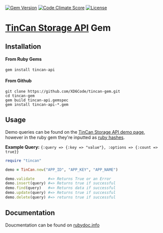 [![Gem Version](http://img.shields.io/gem/v/tincan-api.svg?style=flat)][gem]
[![Code Climate Score](http://img.shields.io/codeclimate/github/XD6Code/tincan-gem.svg?style=flat)][Code CLimate]
[![License](http://img.shields.io/badge/License-MIT-yellow.svg?style=flat)][license]


# [TinCan Storage API][tincan] Gem

## Installation
#### From Ruby Gems
```
gem install tincan-api
```
#### From Github
```
git clone https://github.com/XD6Code/tincan-gem.git
cd tincan-gem
gem build tincan-api.gemspec
gem install tincan-api-*.gem
```

## Usage
Demo queries can be found on the [TinCan Storage API demo page][tincan], however in the ruby gem they're inputted as [ruby hashes][ruby-hash].

**Example Query:** ```{:query => {:key => "value"}, :options => {:count => true}}```

```ruby
require "tincan"

demo = TinCan.new("APP_ID", "APP_KEY", "APP_NAME")

demo.validate      #=> Returns True or an Error
demo.insert(query) #=> Returns true if successful
demo.find(query)   #=> Returns data if successful
demo.update(query) #=> Returns true if successful
demo.delete(query) #=> returns true if successful
```

## Documentation
Doucmentation can be found on [rubydoc.info][RubyDocs]


[tincan]:       http://apps.tincan.me/
[ruby-hash]:    http://www.ruby-doc.org/core-2.1.1/Hash.html
[RubyDocs]:     http://rubydoc.info/github/XD6Code/tincan-gem/master/frames

[gem]:          https://rubygems.org/gems/tincan-api
[Code CLimate]: https://codeclimate.com/github/XD6Code/tincan-gem
[license]:      https://github.com/XD6Code/tincan-gem/blob/master/LICENSE